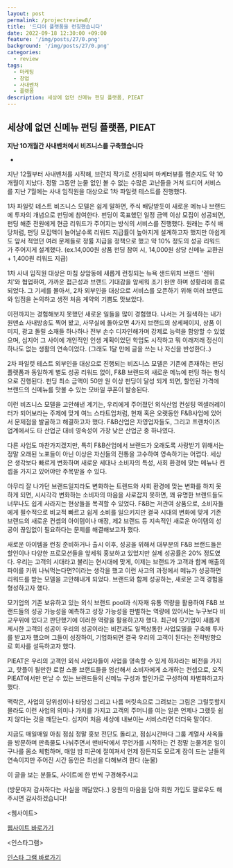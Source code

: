 ```yaml
---
layout: post
permalink: /projectreview8/
title: '드디어 플랫폼을 런칭했습니다'
date: 2022-09-18 12:30:00 +09:00
feature: '/img/posts/27/0.png'
background: '/img/posts/27/0.png'
categories:
  - review
tags:
  - 마케팅
  - 창업
  - 사내벤처
  - 플랫폼
description: 세상에 없던 신메뉴 펀딩 플랫폼, PIEAT
---
```


## 세상에 없던 신메뉴 펀딩 플랫폼, PIEAT



**지난 1O개월간 사내벤처에서 비즈니스를 구축했습니다**

-

지난 12월부터 사내벤처를 시작해, 브런치 작가로 선정되며 마케터뷰를 멈춘지도 약 10개월이 지났다. 정말 그동안 눈물 없인 볼 수 없는 수많은 고난들을 거쳐 드디어 서비스를 지난 7월에는 사내 임직원을 대상으로 1차 파일럿 테스트를 진행했다.  



1차 파일럿 테스트 비즈니스 모델은 쉽게 말하면, 주식 배당받듯이 새로운 메뉴나 브랜드에 투자의 개념으로 펀딩에 참여한다. 펀딩이 목표했던 일정 금액 이상 모집이 성공되면, 펀딩 해준 전원에게 현금 리워드가 주어지는 방식의 서비스를 진행했다. 원래는 주식 배당처럼, 펀딩 모집액이 늘어날수록 리워드 지급률이 높아지게 설계하고자 했지만 아쉽게도 앞서 적었던 여러 문제들로 정률 지급을 정책으로 했고 약 10% 정도의 성공 리워드가 주어지게 설계했다. (ex.14,000원 상품 펀딩 참여 시, 14,000원 상당 신메뉴 교환권 + 1,400원 리워드 지급) 



1차 사내 임직원 대상은 마침 상암동에 새롭게 런칭되는 뉴욕 샌드위치 브랜드 '렌위치'와 협업하여, 가까운 접근성과 브랜드 기대감을 앞세워 조기 완판 하며 성황리에 종료되었다. 그 기세를 몰아서, 2차 외부인을 대상으로 서비스를 오픈하기 위해 여러 브랜드와 입점을 논의하고 생전 처음 계약의 기쁨도 맛보았다. 



이전까지는 경험해보지 못했던 새로운 일들을 많이 경험했다. 나서는 거 질색하는 내가 원맨쇼 사내방송도 찍어 봤고, 사무실에 돌아오면 4가지 브랜드의 상세페이지, 상품 이미지, 광고 돌릴 소재들 하나하나 전부 손수 디자인해가며 강제로 능력을 함양할 수 있었으며, 심지어 그 사이에 개인적인 인생 계획이었던 학업도 시작하고 뭐 이래저래 정신이 하나도 없는 생활의 연속이었다. (그래도 1달 만에 글을 쓰는 나 자신을 반성한다..)



2차 파일럿 테스트 외부인을 대상으로 진행되는 비즈니스 모델은 기존에 존재하는 펀딩 플랫폼과 동일하게 별도 성공 리워드 없이, F&B 브랜드의 새로운 메뉴에 펀딩 하는 형식으로 진행된다. 펀딩 최소 금액이 50만 원 이상 펀딩이 달성 되게 되면, 할인된 가격에 브랜드의 신메뉴를 맛볼 수 있는 모바일 쿠폰이 발송된다. 



이런 비즈니스 모델을 고안해낸 계기는, 우리에게 주어졌던 외식산업 컨설팅 엑셀러레이터가 되어보라는 주제에 맞게 여느 스타트업처럼, 현재 혹은 오랫동안 F&B사업에 있어서 문제점을 발굴하고 해결하고자 했다. F&B산업은 자영업자들도, 그리고 프랜차이즈 업계에서도 타 산업군 대비 영속성이 가장 낮은 산업군 중 하나였다. 



다른 사업도 마찬가지겠지만, 특히 F&B산업에서 브랜드가 오래도록 사랑받기 위해서는 정말 오래된 노포들이 아닌 이상은 자신들의 전통을 고수하여 영속하기는 어렵다. 세상은 생각보다 빠르게 변화하며 새로운 세대나 소비자의 특성, 사회 환경에 맞는 메뉴나 컨셉을 가지고 있어야만 주목받을 수 있다. 



아무리 잘 나가던 브랜드일지라도 변화하는 트렌드와 사회 환경에 맞는 변화를 하지 못하게 되면, 시시각각 변화하는 소비자의 마음을 사로잡지 못하면, 꽤 유명한 브랜드들도 너무나도 쉽게 사라지는 현상들을 목격할 수 있었다. F&B는 저관여 상품으로, 소비자들에게 필수적으로 비교적 빠르고 쉽게 소비를 일으키지만 결국 시대의 변화에 맞게 기존 브랜드의 새로운 컨셉의 아이템이나 매장, 제2 브랜드 등 지속적인 새로운 아이템의 성공이 끊임없이 필요하다는 문제를 해결해보고자 했다. 



새로운 아이템을 런칭 준비하거나 출시 이후, 성공을 위해서 대부분의 F&B 브랜드들은 할인이나 다양한 프로모션들을 앞세워 홍보하고 있었지만 실제 성공률은 20% 정도였다. 우리는 고객의 시대라고 불리는 현시대에 맞게, 이제는 브랜드가 고객과 함께 매출의 파이를 키워 나눠먹는다면?이라는 생각을 했고 이런 사고의 과정에서 메뉴가 성공하면 리워드를 받는 모델을 고안해내게 되었다. 브랜드와 함께 성공하는, 새로운 고객 경험을 형성하고자 했다. 



모기업의 기존 보유하고 있는 외식 브랜드 pool과 식자재 유통 역량을 활용하여 F&B 브랜드들의 성공 가능성을 예측하고 성장 가능성을 판별하는 역량에 있어서는 누구보다 비교우위에 있다고 판단했기에 이러한 역량을 활용하고자 했다. 최근에 모기업이 새롭게 제시한 고객의 성공이 우리의 성공이라는 비전과도 일맥상통한 사업모델을 구축해 투자를 받고자 했으며 그들이 성장하여, 기업화되면 결국 우리의 고객이 된다는 전략방향으로 회사를 설득하고자 했다. 



PIEAT은 우리의 고객인 외식 사업자들이 사업을 영속할 수 있게 하자라는 비전을 가지고, 핫플이 될만한 로컬 스몰 브랜드들을 엄선해서 소비자에게 소개하는 컨셉으로, 오직 PIEAT에서만 만날 수 있는 브랜드들의 신메뉴 구성과 할인가로 구성하여 차별화하고자 했다.



맥락은, 사업의 당위성이나 타당성 그리고 나름 머릿속으로 그려보는 그림은 그럴듯할지 몰라도 이런 사업의 의미나 가치를 가지고 고객의 주머니를 여는 일은 언제나 그랬듯 쉽지 않다는 것을 깨닫는다. 심지어 처음 세상에 내보이는 서비스라면 더더욱 말이다. 



지금도 매일매일 아침 점심 정말 홍보 전단도 돌리고, 점심시간마다 그룹 계열사 사옥들을 방문하며 판촉물도 나눠주면서 맨바닥에서 무언가를 시작하는 건 정말 눈물겨운 일이구나를 몸소 체험하며, 매일 밤 피곤에 절여져서 언제 잠든지도 모르게 잠이 드는 날들의 연속이지만 주어진 시간 동안은 최선을 다해보려 한다 (눈물)



이 글을 보는 분들도, 사이트에 한 번씩 구경해주시고

(방문마저 감사하다는 사실을 깨달았다..) 응원의 마음을 담아 회원 가입도 팔로우도 해주시면 감사하겠습니다!



<웹사이트>

[웹사이트 바로가기](https://www.pieat.co.kr)





<인스타그램> 

[인스타 그램 바로가기](https://www.instagram.com/pieat_official/)